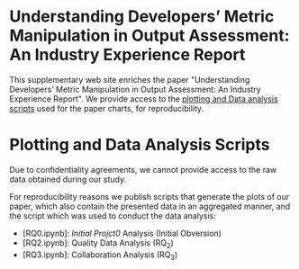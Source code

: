 # Understanding Developers’ Metric Manipulation in Output Assessment: An Industry Experience Report

This supplementary web site enriches the paper "Understanding Developers’ Metric Manipulation in Output Assessment: An Industry Experience Report". We provide access to the [plotting and Data analysis scripts](#plotting-and-data-analysis-scripts) used for the paper charts, for reproducibility.

# Plotting and Data Analysis Scripts
Due to confidentiality agreements, we cannot provide access to the raw data obtained during our study. 

For reproducibility reasons we publish scripts that generate the plots of our paper, which also contain the presented data in an aggregated manner, and the script which was used to conduct the data analysis:


* [RQ0.ipynb]: _Initial Projct0_ Analysis (Initial Obversion)
* [RQ2.ipynb]: Quality Data Analysis (RQ<sub>2</sub>)
* [RQ3.ipynb]: Collaboration Analysis (RQ<sub>3</sub>)
